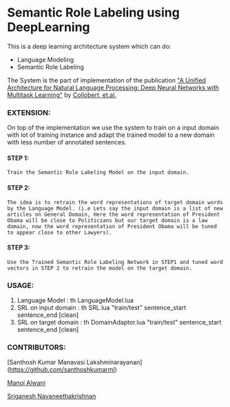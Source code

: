 # Semantic Role Labeling using DeepLearning
This is a deep learning architecture system which can do:
  - Language Modeling
  - Semantic Role Labeling
 
The System is the part of implementation of the publication ["A Unified Architecture for Natural Language Processing: Deep Neural Networks with Multitask Learning"](http://ronan.collobert.com/pub/matos/2008_nlp_icml.pdf) by [Collobert, et.al.](http://ronan.collobert.com/)


### EXTENSION:
On top of the implementation we use the system to train on a input domain with lot of training instance and adapt the trained model to a new domain with less number of annotated sentences. 

#### STEP 1: 
    Train the Semantic Role Labeling Model on the input domain.

#### STEP 2:
    The idea is to retrain the word representations of target domain words by the Language Model. (i.e Lets say the input domain is a list of new articles on General Domain, Here the word representation of President Obama will be close to Politicians but our target domain is a law domain, now the word representation of President Obama will be tuned to appear close to other Lawyers).

#### STEP 3:
    Use the Trained Semantic Role Labeling Network in STEP1 and tuned word vectors in STEP 2 to retrain the model on the target domain.


### USAGE:

1. Language Model : th LanguageModel.lua
2. SRL on input domain : th SRL.lua "train/test" sentence_start sentence_end [clean]
3. SRL on target domain : th DomainAdaptor.lua "train/test" sentence_start sentence_end [clean]

### CONTRIBUTORS:

[Santhosh Kumar Manavasi Lakshminarayanan] (https://github.com/santhoshkumarml)

[Manoj Alwani](https://github.com/manojstonybrook)

[Sriganesh Navaneethakrishnan](https://github.com/SriganeshNk)
